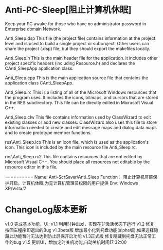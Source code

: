 Anti-PC-Sleep[阻止计算机休眠]
==========

Keep your PC awake for those who have no administrator password in Enterprise domain Network.

Anti_Sleep.dsp
    This file (the project file) contains information at the project level and
    is used to build a single project or subproject. Other users can share the
    project (.dsp) file, but they should export the makefiles locally.

Anti_Sleep.h
    This is the main header file for the application.  It includes other
    project specific headers (including Resource.h) and declares the
    CAnti_SleepApp application class.

Anti_Sleep.cpp
    This is the main application source file that contains the application
    class CAnti_SleepApp.

Anti_Sleep.rc
    This is a listing of all of the Microsoft Windows resources that the
    program uses.  It includes the icons, bitmaps, and cursors that are stored
    in the RES subdirectory.  This file can be directly edited in Microsoft
	Visual C++.

Anti_Sleep.clw
    This file contains information used by ClassWizard to edit existing
    classes or add new classes.  ClassWizard also uses this file to store
    information needed to create and edit message maps and dialog data
    maps and to create prototype member functions.

res\Anti_Sleep.ico
    This is an icon file, which is used as the application's icon.  This
    icon is included by the main resource file Anti_Sleep.rc.

res\Anti_Sleep.rc2
    This file contains resources that are not edited by Microsoft 
	Visual C++.  You should place all resources not editable by
	the resource editor in this file.

==========
Name:      Anti-ScrSaver/Anti_Sleep
Function：     阻止计算机屏幕保护开启，计算机休眠,为无计算机管理员权限的用户提供
Env:  Windows XP/Vista/7


ChangeLog版本更新
==========
   v1.0         完成基本功能，UI;
   v1.1         利用时钟出发，实现在非激活状态下运行
   v1.2         修复按回车程序即退出的Bug
   v1.3beta版   增加最小化到托盘功能(alpha版),如果选择隐藏此功能暂时无法达到防止屏保开启功能
   v1.3正式版   修复隐藏到托盘无法正常工作的bug
   v1.5         更新UI，增加定时关机功能,自动关机时间17:32:00
   
   

